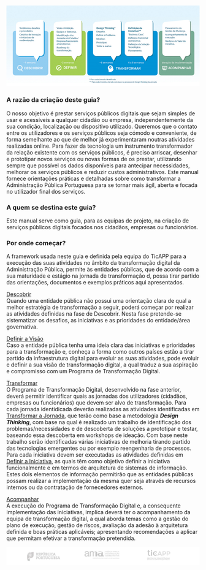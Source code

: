 

![proceso](images/processo_td.png)

### A razão da criação deste guia?
O nosso objetivo é prestar serviços públicos digitais que sejam simples de usar e acessíveis a qualquer cidadão ou empresa, independentemente da sua condição, localização ou dispositivo utilizado. Queremos que o contato entre os utilizadores e os serviços públicos seja cómodo e conveniente, de forma semelhante ao que de melhor já experimentaram noutras atividades realizadas online. 
Para fazer da tecnologia um instrumento transformador da relação existente com os serviços públicos, é preciso arriscar, desenhar e prototipar novos serviços ou novas formas de os prestar, utilizando sempre que possível os dados disponíveis para antecipar necessidades, melhorar os serviços públicos e reduzir custos administrativos.
Este manual fornece orientações práticas e detalhadas sobre como transformar a Administração Pública Portuguesa para se tornar mais ágil, aberta e focada no utilizador final dos serviços. 

### A quem se destina este guia?
Este manual serve como guia, para as equipas de projeto, na criação de serviços públicos digitais focados nos cidadãos, empresas ou funcionários.

### Por onde começar?
A framework usada neste guia e definida pela equipa do TicAPP para a execução das suas atividades no âmbito da transformação digital da Administração Pública, permite às entidades públicas, que de acordo com a sua maturidade e estágio na jornada de transformação d, possa tirar partido das orientações, documentos e exemplos práticos aqui apresentados.    


[Descobrir](0-Descobrir.md)    
Quando uma entidade pública não possui uma orientação clara de qual a melhor estratégia de transformação a seguir, poderá começar por realizar as atividades definidas na fase de Descobrir. Nesta fase pretende-se sistematizar os desafios, as iniciativas e as prioridades do entidade/área governativa.  


[Definir a Visão](1-DefinicaoVisao.md)   
Caso a entidade pública tenha uma ideia clara das iniciativas e prioridades para a transformação e, conheça a forma como outros países estão a tirar partido da infraestrutura digital para evoluir as suas atividades, pode evoluir e definir a sua visão de transformação digital, a qual traduz a sua aspiração e compromisso com um Programa de Transformação Digital.
  

[Transformar](2-Transformar.md)   
O Programa de Transformação Digital, desenvolvido na fase anterior, deverá permitir identificar quais as jornadas dos utilizadores (cidadãos, empresas ou funcionários) que devem ser alvo de transformação.
Para cada jornada identidicada deverão realizadas as atividades identificadas em [Transformar a Jornada](2.1-TransformaraJornada.md), que terão como base a metodologia ***Design Thinking***, com base na qual é realizado um trabalho de identificação dos problemas/necessidades e de descoberta de soluções a prototipar e testar, baseando essa descoberta em workshops de ideação. Com base neste trabalho serão identificadas várias iniciativas de melhoria tirando partido das tecnologias emergentes ou por exemplo reengenharia de processos.   
Para cada iniciativa devem ser executadas as atividades definidas em [Definir a Iniciativa](2.2-DefinirIniciativa.md), as quais têm como objetivo definir a iniciativa funcionalmente e em termos de arquitetura de sistemas de informação. Estes dois elementos de informação permitirão que as entidades públicas possam realizar a implementação da mesma quer seja através de recursos internos ou da contratação de fornecedores externos.



[Acompanhar](3-Acompanhamento.md)  
A execução do Programa de Transformação Digital e, a consequente implementação das iniciativas, implica deverá ter o acompanhamento da equipa de transformação digital, a qual aborda temas como a gestão do plano de execução, gestão de riscos, avaliação da adesão à arquitetura definida e boas práticas aplicáveis; apresentando recomendações a aplicar que permitam efetivar a transformação pretendida.


![republica_ama_ticapp](images/rodape.png)